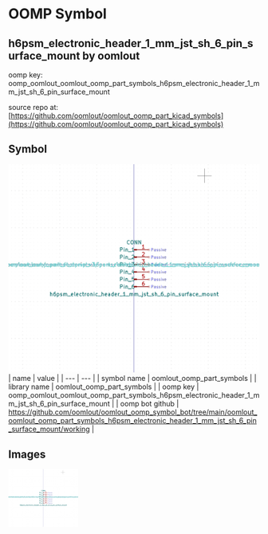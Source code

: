 # OOMP Symbol  
## h6psm_electronic_header_1_mm_jst_sh_6_pin_surface_mount  by oomlout  
  
oomp key: oomp_oomlout_oomlout_oomp_part_symbols_h6psm_electronic_header_1_mm_jst_sh_6_pin_surface_mount  
  
source repo at: [https://github.com/oomlout/oomlout_oomp_part_kicad_symbols](https://github.com/oomlout/oomlout_oomp_part_kicad_symbols)  
## Symbol  
  
[![working.png](working_600.png)](working.png)  
| name | value | 
| --- | --- | 
| symbol name | oomlout_oomp_part_symbols | 
| library name | oomlout_oomp_part_symbols | 
| oomp key | oomp_oomlout_oomlout_oomp_part_symbols_h6psm_electronic_header_1_mm_jst_sh_6_pin_surface_mount | 
| oomp bot github | https://github.com/oomlout/oomlout_oomp_symbol_bot/tree/main/oomlout_oomlout_oomp_part_symbols_h6psm_electronic_header_1_mm_jst_sh_6_pin_surface_mount/working | 
## Images  
  
[![working.png](working_140.png)](working.png)  

